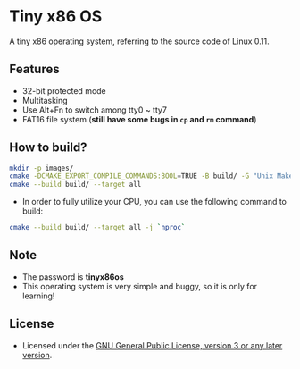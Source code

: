 <!--
SPDX-FileCopyrightText: 2024 Integral <integral@member.fsf.org>

SPDX-License-Identifier: GPL-3.0-or-later
-->

# Tiny x86 OS
A tiny x86 operating system, referring to the source code of Linux 0.11. 

## Features
- 32-bit protected mode
- Multitasking
- Use Alt+Fn to switch among tty0 ~ tty7
- FAT16 file system (**still have some bugs in ```cp``` and ```rm``` command**)

## How to build?
```bash
mkdir -p images/
cmake -DCMAKE_EXPORT_COMPILE_COMMANDS:BOOL=TRUE -B build/ -G "Unix Makefiles"
cmake --build build/ --target all
```

- In order to fully utilize your CPU, you can use the following command to build:
```bash
cmake --build build/ --target all -j `nproc`
```

## Note
- The password is **tinyx86os**
- This operating system is very simple and buggy, so it is only for learning!

## License
- Licensed under the [GNU General Public License, version 3 or any later version](https://codeberg.org/Integral/tiny-x86os/src/branch/master/LICENSES/GPL-3.0-or-later.txt).

